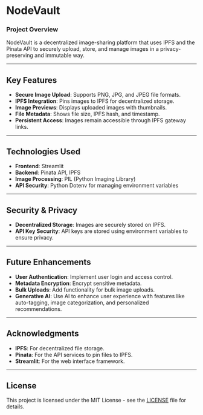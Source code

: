 

# **NodeVault**

### **Project Overview**
NodeVault is a decentralized image-sharing platform that uses IPFS and the Pinata API to securely upload, store, and manage images in a privacy-preserving and immutable way.

---

## **Key Features**
- **Secure Image Upload**: Supports PNG, JPG, and JPEG file formats.
- **IPFS Integration**: Pins images to IPFS for decentralized storage.
- **Image Previews**: Displays uploaded images with thumbnails.
- **File Metadata**: Shows file size, IPFS hash, and timestamp.
- **Persistent Access**: Images remain accessible through IPFS gateway links.

---

## **Technologies Used**
- **Frontend**: Streamlit
- **Backend**: Pinata API, IPFS
- **Image Processing**: PIL (Python Imaging Library)
- **API Security**: Python Dotenv for managing environment variables

---

## **Security & Privacy**
- **Decentralized Storage**: Images are securely stored on IPFS.
- **API Key Security**: API keys are stored using environment variables to ensure privacy.

---

## **Future Enhancements**
- **User Authentication**: Implement user login and access control.
- **Metadata Encryption**: Encrypt sensitive metadata.
- **Bulk Uploads**: Add functionality for bulk image uploads.
- **Generative AI**: Use AI to enhance user experience with features like auto-tagging, image categorization, and personalized recommendations.

---

## **Acknowledgments**
- **IPFS**: For decentralized file storage.
- **Pinata**: For the API services to pin files to IPFS.
- **Streamlit**: For the web interface framework.

---

## **License**
This project is licensed under the MIT License - see the [LICENSE](LICENSE) file for details.

